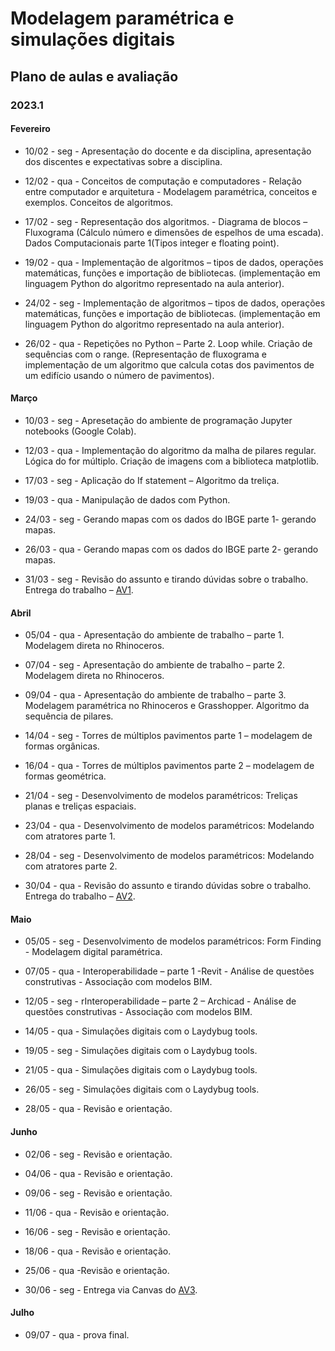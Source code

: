 # Modelagem paramétrica e simulações digitais

## Plano de aulas e avaliação
### 2023.1

#### Fevereiro

* 10/02 - seg - Apresentação do docente e da disciplina, apresentação dos discentes e expectativas sobre a disciplina.

* 12/02 - qua - Conceitos de computação e computadores - Relação entre computador e arquitetura - Modelagem paramétrica, conceitos e exemplos. Conceitos de algoritmos.

* 17/02 - seg - Representação dos algoritmos. - Diagrama de blocos – Fluxograma (Cálculo número e dimensões de espelhos de uma escada). Dados Computacionais parte 1(Tipos integer e floating point).

* 19/02 - qua - Implementação de algoritmos – tipos de dados, operações matemáticas, funções e importação de bibliotecas. (implementação em linguagem Python do algoritmo representado na aula anterior).

* 24/02 - seg - Implementação de algoritmos – tipos de dados, operações matemáticas, funções e importação de bibliotecas. (implementação em linguagem Python do algoritmo representado na aula anterior).

* 26/02 - qua - Repetições no Python – Parte 2. Loop while. Criação de sequências com o range. (Representação de fluxograma e implementação de um algoritmo que calcula cotas dos pavimentos de um edifício usando o número de pavimentos).



#### Março

* 10/03 - seg - Apresetação do ambiente de programação Jupyter notebooks (Google Colab).

* 12/03 - qua - Implementação do algoritmo da malha de pilares regular. Lógica do for múltiplo. Criação de imagens com a biblioteca matplotlib.

* 17/03 - seg - Aplicação do If statement – Algoritmo da treliça.

* 19/03 - qua - Manipulação de dados com Python.

* 24/03 - seg - Gerando mapas com os dados do IBGE parte 1- gerando mapas.

* 26/03 - qua - Gerando mapas com os dados do IBGE parte 2- gerando mapas.

* 31/03 - seg - Revisão do assunto e tirando dúvidas sobre o trabalho. Entrega do trabalho – [AV1](av1_edital_mpsd.md).

#### Abril

* 05/04 - qua - Apresentação do ambiente de trabalho – parte 1. Modelagem direta no Rhinoceros.

* 07/04 - seg - Apresentação do ambiente de trabalho – parte 2. Modelagem direta no Rhinoceros.

* 09/04 - qua - Apresentação do ambiente de trabalho – parte 3. Modelagem paramétrica no Rhinoceros e Grasshopper. Algoritmo da sequência de pilares.

* 14/04 - seg - Torres de múltiplos pavimentos parte 1 – modelagem de formas orgânicas.

* 16/04 - qua - Torres de múltiplos pavimentos parte 2 – modelagem de formas geométrica.

* 21/04 - seg - Desenvolvimento de modelos paramétricos: Treliças planas e treliças espaciais.

* 23/04 - qua - Desenvolvimento de modelos paramétricos: Modelando com atratores parte 1.

* 28/04 - seg - Desenvolvimento de modelos paramétricos: Modelando com atratores parte 2.

* 30/04 - qua - Revisão do assunto e tirando dúvidas sobre o trabalho. Entrega do trabalho – [AV2](av2_edital_mpsd.md).



#### Maio

* 05/05 - seg - Desenvolvimento de modelos paramétricos: Form Finding - Modelagem digital paramétrica.
  
* 07/05 - qua - Interoperabilidade – parte 1 -Revit - Análise de questões construtivas - Associação com modelos BIM.
  
* 12/05 - seg - rInteroperabilidade – parte 2 – Archicad - Análise de questões construtivas - Associação com modelos BIM.
  
* 14/05 - qua - Simulações digitais com o Laydybug tools.

* 19/05 - seg - Simulações digitais com o Laydybug tools.

* 21/05 - qua - Simulações digitais com o Laydybug tools.

* 26/05 - seg - Simulações digitais com o Laydybug tools.

* 28/05 - qua - Revisão e orientação.

#### Junho

* 02/06 - seg - Revisão e orientação.

* 04/06 - qua - Revisão e orientação.

* 09/06 - seg - Revisão e orientação.

* 11/06 - qua - Revisão e orientação.

* 16/06 - seg - Revisão e orientação.

* 18/06 - qua - Revisão e orientação.

* 25/06 - qua -Revisão e orientação.

* 30/06 - seg - Entrega via Canvas do [AV3](av3_edital_mpsd.md).

#### Julho

* 09/07 - qua - prova final.



